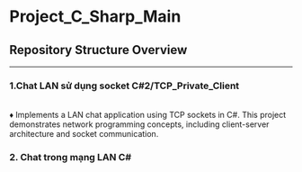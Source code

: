 # Project_C_Sharp_Main
<h2>Repository Structure Overview</h2>

---

<h3>1.Chat LAN sử dụng socket C#2/TCP_Private_Client</h3>
<br>
♦ Implements a LAN chat application using TCP sockets in C#. This project demonstrates network programming concepts, including client-server architecture and socket communication.
<br>
<h3>2. Chat trong mạng LAN C#</h3>
<br>
<p></p>
